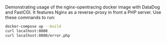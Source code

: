 Demonstrating usage of the nginx-opentracing
docker image with DataDog and FastCGI. It features Nginx as a reverse-proxy in front a PHP
server. Use these commands to run:

```bash
docker-compose up --build
curl localhost:8080
curl localhost:8080/error.php
```
